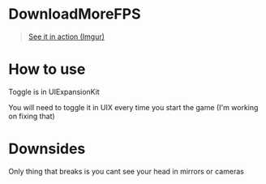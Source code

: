 # DownloadMoreFPS

<blockquote class="imgur-embed-pub" lang="en" data-id="a/mdbtSVH" data-context="false" ><a href="//imgur.com/a/mdbtSVH">See it in action (Imgur)</a></blockquote>

# How to use

Toggle is in UIExpansionKit

You will need to toggle it in UIX every time you start the game (I'm working on fixing that)

# Downsides

Only thing that breaks is you cant see your head in mirrors or cameras
